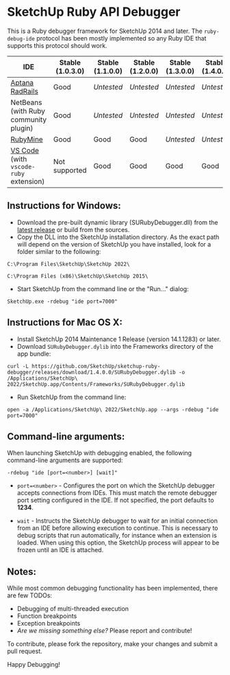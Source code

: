 SketchUp Ruby API Debugger
==========================

This is a Ruby debugger framework for SketchUp 2014 and later. The `ruby-debug-ide` protocol has been mostly implemented so any Ruby IDE that supports this protocol should work.

| IDE | Stable (1.0.3.0) | Stable (1.1.0.0) | Stable (1.2.0.0) | Stable (1.3.0.0) | Stable (1.4.0.0) |
| --- | --- | --- | --- | --- | --- |
| [Aptana RadRails](https://github.com/SketchUp/sketchup-ruby-debugger/wiki/How-to-set-up-an-IDE-for-debugging-Ruby-extensions-in-SketchUp) | Good | *Untested* | *Untested* | *Untested* | *Untested* |
| NetBeans (with Ruby community plugin) | Good | *Untested* | *Untested* | *Untested* | *Untested* |
| [RubyMine](https://github.com/SketchUp/sketchup-ruby-api-tutorials/wiki/RubyMine-Debugger-Setup) | Good | Good | Good | *Untested* | *Untested* |
| [VS Code](https://github.com/SketchUp/sketchup-ruby-api-tutorials/wiki/VSCode-Debugger-Setup) (with `vscode-ruby` extension) | Not supported | Good | Good | Good | Good |

## Instructions for Windows:
- Download the pre-built dynamic library (SURubyDebugger.dll) from the [latest release](https://github.com/SketchUp/sketchup-ruby-debugger/releases) or build from the sources.
- Copy the DLL into the SketchUp installation directory. As the exact path will depend on the version of SketchUp you have installed, look for a folder similar to the following:
```
C:\Program Files\SketchUp\SketchUp 2022\

C:\Program Files (x86)\SketchUp\SketchUp 2015\
```
- Start SketchUp from the command line or the "Run..." dialog:
```
SketchUp.exe -rdebug "ide port=7000"
```

## Instructions for Mac OS X:
- Install SketchUp 2014 Maintenance 1 Release (version 14.1.1283) or later.
- Download `SURubyDebugger.dylib` into the Frameworks directory of the app bundle:
```
curl -L https://github.com/SketchUp/sketchup-ruby-debugger/releases/download/1.4.0.0/SURubyDebugger.dylib -o /Applications/SketchUp\ 2022/SketchUp.app/Contents/Frameworks/SURubyDebugger.dylib
```
- Run SketchUp from the command line:
```
open -a /Applications/SketchUp\ 2022/SketchUp.app --args -rdebug "ide port=7000"
```

## Command-line arguments:
When launching SketchUp with debugging enabled, the following command-line arguments are supported:

```
-rdebug "ide [port=<number>] [wait]"
```

- `port=<number>` - Configures the port on which the SketchUp debugger accepts connections from IDEs. This must match the remote debugger port setting configured in the IDE. If not specified, the port defaults to **1234**.

- `wait` - Instructs the SketchUp debugger to wait for an initial connection from an IDE before allowing execution to continue. This is necessary to debug scripts that run automatically, for instance when an extension is loaded. When using this option, the SketchUp process will appear to be frozen until an IDE is attached.

## Notes:
While most common debugging functionality has been implemented, there are few TODOs:
- Debugging of multi-threaded execution
- Function breakpoints
- Exception breakpoints
- *Are we missing something else?* Please report and contribute!

To contribute, please fork the repository, make your changes and submit a pull request.

Happy Debugging!
